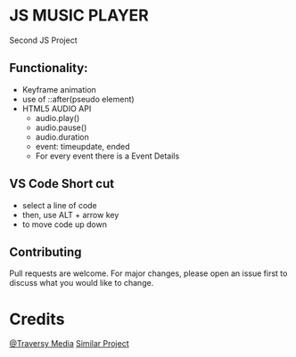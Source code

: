 # JS MUSIC PLAYER

Second JS Project

## Functionality:

- Keyframe animation
- use of ::after(pseudo element)
- HTML5 AUDIO API
  - audio.play()
  - audio.pause()
  - audio.duration
  - event: timeupdate, ended
  - For every event there is a Event Details

## VS Code Short cut

- select a line of code
- then, use ALT + arrow key
- to move code up down

## Contributing

Pull requests are welcome. For major changes, please open an issue first
to discuss what you would like to change.

# Credits

[@Traversy Media](https://www.youtube.com/watch?v=QTHRWGn_sJw)
[Similar Project](https://codepen.io/Rumyra/pen/qyMzqN/)
